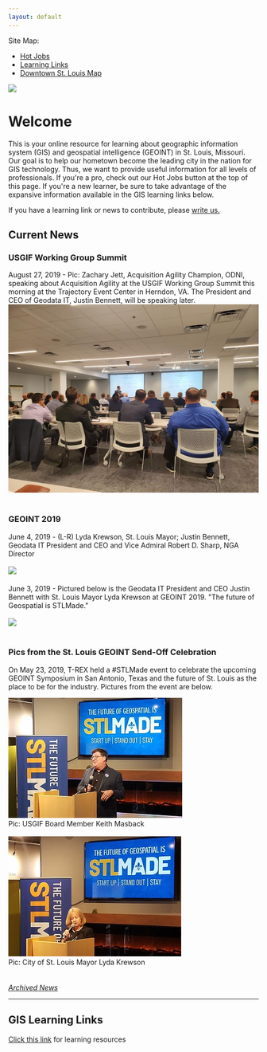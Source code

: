 ```yaml
---
layout: default
---
```

Site Map:
<ul>
  <li><a href="/stlgis/pages/hot-jobs.html">Hot Jobs</a></li>
  <li><a href="/stlgis/pages/learn.html">Learning Links</a></li>
  <li><a href="/stlgis/pages/map.html">Downtown St. Louis Map</a></li>
</ul>
<img src="https://cherylhughey.github.io/img/usgs-bar.jpg">

# Welcome
This is your online resource for learning about geographic information system (GIS) and geospatial intelligence (GEOINT) in St. Louis, Missouri. Our goal is to help our hometown become the leading city in the nation for GIS technology. Thus, we want to provide useful information for all levels of professionals. If you're a pro, check out our Hot Jobs button at the top of this page. If you're a new learner, be sure to take advantage of the expansive information available in the GIS learning links below.

If you have a learning link or news to contribute, please <a href="mailto:cheryl.hughey@geodatait.com">write us.</a>

## Current News

### USGIF Working Group Summit
August 27, 2019 - Pic: Zachary Jett, Acquisition Agility Champion, ODNI, speaking about Acquisition Agility at the USGIF Working Group Summit this morning at the Trajectory Event Center in Herndon, VA. The President and CEO of Geodata IT, Justin Bennett, will be speaking later.
<br>
<img src="assets/images/usgif.jpg">
<br>
<br>

### GEOINT 2019
June 4, 2019 - (L-R) Lyda Krewson, St. Louis Mayor; Justin Bennett, Geodata IT President and CEO and Vice Admiral Robert D. Sharp, NGA Director<br>
<br>
<img src="assets/images/geoint2019b.jpg">
<br>
<br>
June 3, 2019 - Pictured below is the Geodata IT President and CEO Justin Bennett with St. Louis Mayor Lyda Krewson at GEOINT 2019.
"The future of Geospatial is STLMade."<br>
<br>
<img src="assets/images/geoint2019.jpg">
<br>
<br>

### Pics from the St. Louis GEOINT Send-Off Celebration 
On May 23, 2019, T-REX held a #STLMade event to celebrate the upcoming GEOINT Symposium in San Antonio, Texas and the future of St. Louis as the place to be for the industry. Pictures from the event are below.

<img src="https://raw.githubusercontent.com/cherylhughey/stlgis/master/assets/images/stlmade1.jpg"><br>
Pic: USGIF Board Member Keith Masback<br>
<br>
<img src="https://raw.githubusercontent.com/cherylhughey/stlgis/master/assets/images/stlmade2.jpg"><br>
Pic: City of St. Louis Mayor Lyda Krewson<br>
<br>
<br>
<a href="https://github.com/cherylhughey/stlgis/blob/master/archives.md"><i>Archived News</i></a>
<br>
<hr>


## GIS Learning Links
[Click this link](./learn.html) for learning resources

